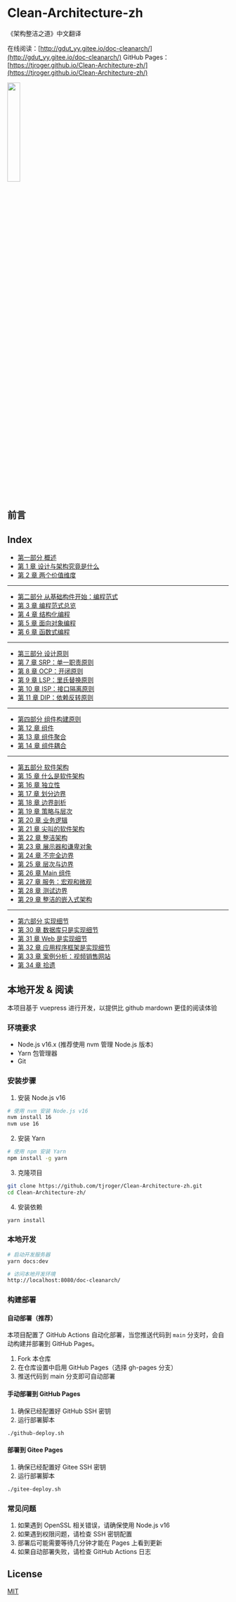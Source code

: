 # Clean-Architecture-zh

《架构整洁之道》中文翻译

在线阅读：[http://gdut_yy.gitee.io/doc-cleanarch/](http://gdut_yy.gitee.io/doc-cleanarch/)
GitHub Pages：[https://tjroger.github.io/Clean-Architecture-zh/](https://tjroger.github.io/Clean-Architecture-zh/)

<img src="./docs/cover.jpg" width=24% />

## 前言

## Index

- [第一部分 概述](docs/part1.md)
- [第 1 章 设计与架构究竟是什么](docs/ch1.md)
- [第 2 章 两个价值维度](docs/ch2.md)

---

- [第二部分 从基础构件开始：编程范式](docs/part2.md)
- [第 3 章 编程范式总览](docs/ch3.md)
- [第 4 章 结构化编程](docs/ch4.md)
- [第 5 章 面向对象编程](docs/ch5.md)
- [第 6 章 函数式编程](docs/ch6.md)

---

- [第三部分 设计原则](docs/part3.md)
- [第 7 章 SRP：单一职责原则](docs/ch7.md)
- [第 8 章 OCP：开闭原则](docs/ch8.md)
- [第 9 章 LSP：里氏替换原则](docs/ch9.md)
- [第 10 章 ISP：接口隔离原则](docs/ch10.md)
- [第 11 章 DIP：依赖反转原则](docs/ch11.md)

---

- [第四部分 组件构建原则](docs/part4.md)
- [第 12 章 组件](docs/ch12.md)
- [第 13 章 组件聚合](docs/ch13.md)
- [第 14 章 组件耦合](docs/ch14.md)

---

- [第五部分 软件架构](docs/part5.md)
- [第 15 章 什么是软件架构](docs/ch15.md)
- [第 16 章 独立性](docs/ch16.md)
- [第 17 章 划分边界](docs/ch17.md)
- [第 18 章 边界剖析](docs/ch18.md)
- [第 19 章 策略与层次](docs/ch19.md)
- [第 20 章 业务逻辑](docs/ch20.md)
- [第 21 章 尖叫的软件架构](docs/ch21.md)
- [第 22 章 整洁架构](docs/ch22.md)
- [第 23 章 展示器和谦卑对象](docs/ch23.md)
- [第 24 章 不完全边界](docs/ch24.md)
- [第 25 章 层次与边界](docs/ch25.md)
- [第 26 章 Main 组件](docs/ch26.md)
- [第 27 章 服务：宏观和微观](docs/ch27.md)
- [第 28 章 测试边界](docs/ch28.md)
- [第 29 章 整洁的嵌入式架构](docs/ch29.md)

---

- [第六部分 实现细节](docs/part6.md)
- [第 30 章 数据库只是实现细节](docs/ch30.md)
- [第 31 章 Web 是实现细节](docs/ch31.md)
- [第 32 章 应用程序框架是实现细节](docs/ch32.md)
- [第 33 章 案例分析：视频销售网站](docs/ch33.md)
- [第 34 章 拾遗](docs/ch34.md)

## 本地开发 & 阅读

本项目基于 vuepress 进行开发，以提供比 github mardown 更佳的阅读体验

### 环境要求

- Node.js v16.x (推荐使用 nvm 管理 Node.js 版本)
- Yarn 包管理器
- Git

### 安装步骤

1. 安装 Node.js v16
```sh
# 使用 nvm 安装 Node.js v16
nvm install 16
nvm use 16
```

2. 安装 Yarn
```sh
# 使用 npm 安装 Yarn
npm install -g yarn
```

3. 克隆项目
```sh
git clone https://github.com/tjroger/Clean-Architecture-zh.git
cd Clean-Architecture-zh/
```

4. 安装依赖
```sh
yarn install
```

### 本地开发

```sh
# 启动开发服务器
yarn docs:dev

# 访问本地开发环境
http://localhost:8080/doc-cleanarch/
```

### 构建部署

#### 自动部署（推荐）

本项目配置了 GitHub Actions 自动化部署，当您推送代码到 `main` 分支时，会自动构建并部署到 GitHub Pages。

1. Fork 本仓库
2. 在仓库设置中启用 GitHub Pages（选择 gh-pages 分支）
3. 推送代码到 main 分支即可自动部署

#### 手动部署到 GitHub Pages

1. 确保已经配置好 GitHub SSH 密钥
2. 运行部署脚本
```sh
./github-deploy.sh
```

#### 部署到 Gitee Pages

1. 确保已经配置好 Gitee SSH 密钥
2. 运行部署脚本
```sh
./gitee-deploy.sh
```

### 常见问题

1. 如果遇到 OpenSSL 相关错误，请确保使用 Node.js v16
2. 如果遇到权限问题，请检查 SSH 密钥配置
3. 部署后可能需要等待几分钟才能在 Pages 上看到更新
4. 如果自动部署失败，请检查 GitHub Actions 日志

## License

[MIT](https://github.com/gdut-yy/Clean-Architecture-zh/blob/master/LICENSE)
